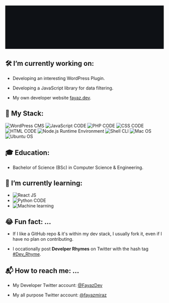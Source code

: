 ![Hello! I'm Fayaz. Wev Developer since 2006](media/hello-dev.gif?raw=true "Hello! I'm Fayaz. Wev Developer since 2006")

<!--
**fayazmiraz/fayazmiraz** is a ✨ _special_ ✨ repository because its `README.md` (this file) appears on your GitHub profile.

Here are some ideas to get you started:

- 🔭 I’m currently working on ...
- 🌱 I’m currently learning ...
- 👯 I’m looking to collaborate on ...
- 🤔 I’m looking for help with ...
- 💬 Ask me about ...
- 📫 How to reach me: ...
- 😄 Pronouns: ...
- ⚡ Fun fact: ...
-->

## :hammer_and_wrench: I’m currently working on:

- Developing an interesting WordPress Plugin.

- Developing a JavaScript library for data filtering.

- My own developer website [fayaz.dev](https://fayaz.dev).

## :tophat: My Stack:

![WordPress CMS](https://img.shields.io/badge/WordPress-CMS-blue?style=for-the-badge&logo=wordpress "WordPress CMS")
![JavaScript CODE](https://img.shields.io/badge/JavaScript-CODE-blue?style=for-the-badge&logo=javascript "JavaScript CODE")
![PHP CODE](https://img.shields.io/badge/PHP-CODE-blue?style=for-the-badge&logo=php "PHP CODE")
![CSS CODE](https://img.shields.io/badge/CSS-CODE-blue?style=for-the-badge&logo=css3 "CSS CODE")
![HTML CODE](https://img.shields.io/badge/HTML-CODE-blue?style=for-the-badge&logo=html5 "HTML CODE")
![Node.js Runtime Environment](https://img.shields.io/badge/Node.js-ENV-blue?style=for-the-badge&logo=node.js "Node.js Runtime Environment")
![Shell CLI](https://img.shields.io/badge/🖥%20Shell-CLI-blue?style=for-the-badge "Shell CLI")
![Mac OS](https://img.shields.io/badge/Mac-OS-blue?style=for-the-badge&logo=apple "Mac OS")
![Ubuntu OS](https://img.shields.io/badge/Ubuntu-OS-blue?style=for-the-badge&logo=ubuntu "Ubuntu OS")


## :mortar_board: Education:

- Bachelor of Science (BSc) in Computer Science & Engineering.

## :crossed_fingers: I’m currently learning:

- ![React JS](https://img.shields.io/badge/React-JS-blue?style=for-the-badge&logo=react "React JS")
- ![Python CODE](https://img.shields.io/badge/Python-code-blue?style=for-the-badge&logo=python "Python CODE")
- ![Machine learning](https://img.shields.io/badge/🧠%20AI-ML-blue?style=for-the-badge "Machine learning")

## :joy: Fun fact: …

* If I like a GitHub repo & it's within my dev stack, I usually fork it, even if I have no plan on contributing.

* I occationally post **Develper Rhymes** on Twitter with the hash tag [#Dev_Rhyme](https://twitter.com/search?q=%23Dev_Rhyme).

## :mailbox_with_mail: How to reach me: …

* My Developer Twitter account: [@FayazDev](https://twitter.com/FayazDev)

* My all purpose Twitter account: [@fayazmiraz](https://twitter.com/fayazmiraz)
